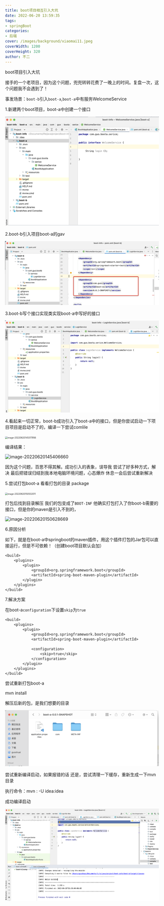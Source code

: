 ```yaml
---
title: boot项目相互引入大坑
date: 2022-06-20 13:59:35
tags:
- springBoot
categories:
- 后端
cover: /images/background/xiaomai11.jpeg
coverWidth: 1200
coverHeight: 320
author: 不二
---
```


boot项目引入大坑

<!-- more -->

接手的一个老项目，因为这个问题，兜兜转转花费了一晚上的时间。复盘一次，这个问题我不会遇到了！

事发场景：`boot-b`引入`boot-a`,`boot-a`中有服务WelcomeService

1.新建两个boot项目，boot-a中创建一个接口

![image-20220620143935692](./boot%E6%89%93%E5%8C%85%E5%BC%95%E5%85%A5%E5%A4%A7%E5%9D%91/image-20220620143935692-5707184.png)

2.boot-b引入项目boot-a的gav

![image-20220620144836836](./boot%E6%89%93%E5%8C%85%E5%BC%95%E5%85%A5%E5%A4%A7%E5%9D%91/image-20220620144836836.png)

3.boot-b写个接口实现类实现boot-a中写好的接口

![image-20220620145124953](./boot%E6%89%93%E5%8C%85%E5%BC%95%E5%85%A5%E5%A4%A7%E5%9D%91/image-20220620145124953.png)

4.看起来一切正常，boot-b成功引入了boot-a中的接口，但是你尝试启动一下项目项目是启动不了的，编译一下尝试comlile

<img src="/image-20220620145317956.png" alt="image-20220620145317956" style="zoom: 50%;" />

编译结果：

![image-20220620145406660](/image-20220620145406660.png)

因为这个问题，百思不得其解。成功引入的表象，误导我  尝试了好多种方式，解决     最后把错误归结到我本地电脑环境问题，心态爆炸      休息一会后尝试重新解决

5.尝试打包boot-a 看看打包的目录 package

<img src="/image-20220620150532011.png" alt="image-20220620150532011" style="zoom:50%;" />



打包后找到目录解压   我们的包变成了`BOOT-INF`   他确实打包打入了你boot-b需要的接口，但是你的maven是引入不到的，

![image-20220620150628669](/image-20220620150628669.png)

6.原因分析

如下，就是在boot-a中springboot的maven插件，用这个插件打包的Jar包可以直接运行，但是不可依赖！（创建boot项目默认会加）

```
<build>
    <plugins>
        <plugin>
            <groupId>org.springframework.boot</groupId>
            <artifactId>spring-boot-maven-plugin</artifactId>
        </plugin>
    </plugins>
</build>
```

7.解决方案

在boot-a`configuration`下设置`skip`为`true`

```
<build>
    <plugins>
        <plugin>
            <groupId>org.springframework.boot</groupId>
            <artifactId>spring-boot-maven-plugin</artifactId>

            <configuration>
                <skip>true</skip>
            </configuration>
        </plugin>
    </plugins>
</build>
```

尝试重新打包boot-a

mvn install

解压后新的包，是我们想要的目录

![image-20220620152556517](./boot%E6%89%93%E5%8C%85%E5%BC%95%E5%85%A5%E5%A4%A7%E5%9D%91/image-20220620152556517.png)

尝试重新编译启动，如果报错的话   还是，尝试清理一下缓存，重新生成一下mvn目录

执行命令：mvn : -U idea:idea

成功编译启动

![image-20220620153316105](./boot%E6%89%93%E5%8C%85%E5%BC%95%E5%85%A5%E5%A4%A7%E5%9D%91/image-20220620153316105.png)

